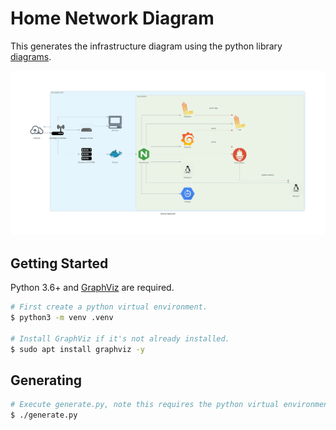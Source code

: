 # Home Network Diagram

This generates the infrastructure diagram using the python library [diagrams](https://github.com/mingrammer/diagrams).

![Home Network Diagram](./output/home_network.png)

## Getting Started

Python 3.6+ and [GraphViz](https://graphviz.gitlab.io/download/) are required.

```bash
# First create a python virtual environment.
$ python3 -m venv .venv

# Install GraphViz if it's not already installed.
$ sudo apt install graphviz -y
```

## Generating

```bash
# Execute generate.py, note this requires the python virtual environment to have already been created.
$ ./generate.py
```
